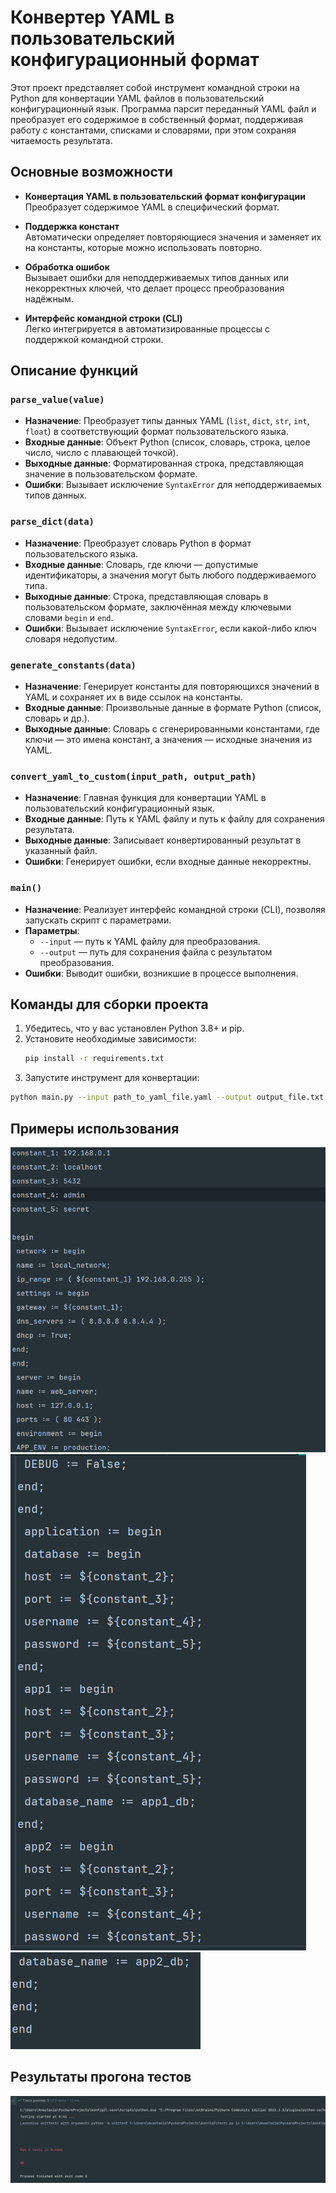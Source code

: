 # Конвертер YAML в пользовательский конфигурационный формат

Этот проект представляет собой инструмент командной строки на Python для конвертации YAML файлов в пользовательский конфигурационный язык. Программа парсит переданный YAML файл и преобразует его содержимое в собственный формат, поддерживая работу с константами, списками и словарями, при этом сохраняя читаемость результата.

## Основные возможности

- **Конвертация YAML в пользовательский формат конфигурации**  
  Преобразует содержимое YAML в специфический формат.
  
- **Поддержка констант**  
  Автоматически определяет повторяющиеся значения и заменяет их на константы, которые можно использовать повторно.

- **Обработка ошибок**  
  Вызывает ошибки для неподдерживаемых типов данных или некорректных ключей, что делает процесс преобразования надёжным.

- **Интерфейс командной строки (CLI)**  
  Легко интегрируется в автоматизированные процессы с поддержкой командной строки.

## Описание функций

### `parse_value(value)`
- **Назначение**: Преобразует типы данных YAML (`list`, `dict`, `str`, `int`, `float`) в соответствующий формат пользовательского языка.
- **Входные данные**: Объект Python (список, словарь, строка, целое число, число с плавающей точкой).
- **Выходные данные**: Форматированная строка, представляющая значение в пользовательском формате.
- **Ошибки**: Вызывает исключение `SyntaxError` для неподдерживаемых типов данных.

### `parse_dict(data)`
- **Назначение**: Преобразует словарь Python в формат пользовательского языка.
- **Входные данные**: Словарь, где ключи — допустимые идентификаторы, а значения могут быть любого поддерживаемого типа.
- **Выходные данные**: Строка, представляющая словарь в пользовательском формате, заключённая между ключевыми словами `begin` и `end`.
- **Ошибки**: Вызывает исключение `SyntaxError`, если какой-либо ключ словаря недопустим.

### `generate_constants(data)`
- **Назначение**: Генерирует константы для повторяющихся значений в YAML и сохраняет их в виде ссылок на константы.
- **Входные данные**: Произвольные данные в формате Python (список, словарь и др.).
- **Выходные данные**: Словарь с сгенерированными константами, где ключи — это имена констант, а значения — исходные значения из YAML.

### `convert_yaml_to_custom(input_path, output_path)`
- **Назначение**: Главная функция для конвертации YAML в пользовательский конфигурационный язык.
- **Входные данные**: Путь к YAML файлу и путь к файлу для сохранения результата.
- **Выходные данные**: Записывает конвертированный результат в указанный файл.
- **Ошибки**: Генерирует ошибки, если входные данные некорректны.

### `main()`
- **Назначение**: Реализует интерфейс командной строки (CLI), позволяя запускать скрипт с параметрами.
- **Параметры**:
  - `--input` — путь к YAML файлу для преобразования.
  - `--output` — путь для сохранения файла с результатом преобразования.
- **Ошибки**: Выводит ошибки, возникшие в процессе выполнения.

## Команды для сборки проекта

1. Убедитесь, что у вас установлен Python 3.8+ и pip.
2. Установите необходимые зависимости:
   ```bash
   pip install -r requirements.txt
   ```
3. Запустите инструмент для конвертации:
```bash
python main.py --input path_to_yaml_file.yaml --output output_file.txt
```
## Примеры использования
![img_1.png](img_1.png)
![img_2.png](img_2.png)
![img_3.png](img_3.png)

## Результаты прогона тестов
![img_4.png](img_4.png)

